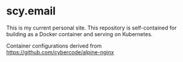 # scy.email

This is my current personal site. This repository is self-contained for building as a Docker container and serving on Kubernetes.

Container configurations derived from https://github.com/cybercode/alpine-nginx

